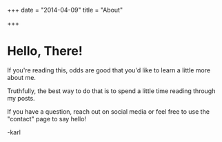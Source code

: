 +++
date = "2014-04-09"
title = "About"

+++
# Hello, There! 

If you're reading this, odds are good that you'd like to learn a little more about me. 

Truthfully, the best way to do that is to spend a little time reading through my posts. 

If you have a question, reach out on social media or feel free to use the "contact" page to say hello! 

-karl